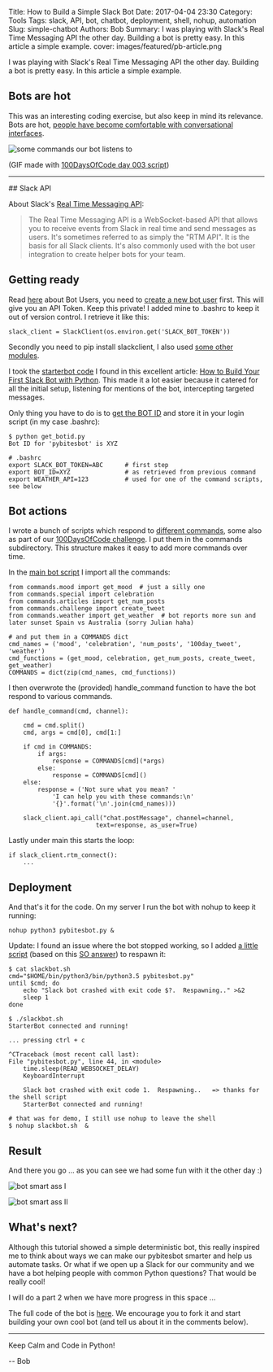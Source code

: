 Title: How to Build a Simple Slack Bot
Date: 2017-04-04 23:30
Category: Tools
Tags: slack, API, bot, chatbot, deployment, shell, nohup, automation
Slug: simple-chatbot
Authors: Bob
Summary: I was playing with Slack's Real Time Messaging API the other day. Building a bot is pretty easy. In this article a simple example.
cover: images/featured/pb-article.png

I was playing with Slack's Real Time Messaging API the other day. Building a bot is pretty easy. In this article a simple example.

## Bots are hot 

This was an interesting coding exercise, but also keep in mind its relevance. Bots are hot, [people have become comfortable with conversational interfaces](http://www.oreilly.com/data/free/what-are-conversational-bots.csp?imm_mid=0ef9cf&cmp=em-data-free-na-ainy17_nurture_em2_what_are_conversational_bots).

![some commands our bot listens to]({filename}/images/slackbot.gif)

(GIF made with [100DaysOfCode day 003 script](https://github.com/pybites/100DaysOfCode/tree/master/003))

---

## Slack API

About Slack's [Real Time Messaging API](https://api.slack.com/rtm):

> The Real Time Messaging API is a WebSocket-based API that allows you to receive events from Slack in real time and send messages as users. It's sometimes referred to as simply the "RTM API".  It is the basis for all Slack clients. It's also commonly used with the bot user integration to create helper bots for your team.

## Getting ready

Read [here](https://api.slack.com/bot-users) about Bot Users, you need to [create a new bot user](https://my.slack.com/services/new/bot) first. This will give you an API Token. Keep this private! I added mine to .bashrc to keep it out of version control. I retrieve it like this:

	slack_client = SlackClient(os.environ.get('SLACK_BOT_TOKEN'))

Secondly you need to pip install slackclient, I also used [some other modules](https://github.com/pybites/slackbot/blob/master/requirements.txt).

I took the [starterbot code](https://github.com/pybites/slackbot/blob/master/starterbot.py) I found in this excellent article: [How to Build Your First Slack Bot with Python](https://www.fullstackpython.com/blog/build-first-slack-bot-python.html). This made it a lot easier because it catered for all the initial setup, listening for mentions of the bot, intercepting targeted messages.

Only thing you have to do is to [get the BOT ID](https://github.com/pybites/slackbot/blob/master/get_botid.py) and store it in your login script (in my case .bashrc):

	$ python get_botid.py
	Bot ID for 'pybitesbot' is XYZ

	# .bashrc
	export SLACK_BOT_TOKEN=ABC		# first step
	export BOT_ID=XYZ				# as retrieved from previous command
	export WEATHER_API=123			# used for one of the command scripts, see below

## Bot actions

I wrote a bunch of scripts which respond to [different commands](https://github.com/pybites/slackbot/tree/master/commands), some also as part of our [100DaysOfCode challenge](http://pybit.es/special-100days.html). I put them in the commands subdirectory. This structure makes it easy to add more commands over time.

In the [main bot script](https://github.com/pybites/slackbot/blob/master/pybitesbot.py) I import all the commands:

	from commands.mood import get_mood  # just a silly one
	from commands.special import celebration
	from commands.articles import get_num_posts
	from commands.challenge import create_tweet
	from commands.weather import get_weather  # bot reports more sun and later sunset Spain vs Australia (sorry Julian haha)

	# and put them in a COMMANDS dict
	cmd_names = ('mood', 'celebration', 'num_posts', '100day_tweet', 'weather')
	cmd_functions = (get_mood, celebration, get_num_posts, create_tweet, get_weather)
	COMMANDS = dict(zip(cmd_names, cmd_functions))

I then overwrote the (provided) handle_command function to have the bot respond to various commands.

	def handle_command(cmd, channel):

		cmd = cmd.split()
		cmd, args = cmd[0], cmd[1:]

		if cmd in COMMANDS:
			if args:
				response = COMMANDS[cmd](*args)
			else:
				response = COMMANDS[cmd]()
		else:
			response = ('Not sure what you mean? '
				'I can help you with these commands:\n'
				'{}'.format('\n'.join(cmd_names)))

		slack_client.api_call("chat.postMessage", channel=channel,
							text=response, as_user=True)

Lastly under main this starts the loop:

	if slack_client.rtm_connect():
		...

## Deployment

And that's it for the code. On my server I run the bot with nohup to keep it running:

	nohup python3 pybitesbot.py &

Update: I found an issue where the bot stopped working, so I added [a little script]() (based on this [SO answer](http://stackoverflow.com/a/697064/1128469)) to respawn it:

	$ cat slackbot.sh
	cmd="$HOME/bin/python3/bin/python3.5 pybitesbot.py"
	until $cmd; do
		echo "Slack bot crashed with exit code $?.  Respawning.." >&2
		sleep 1
	done

	$ ./slackbot.sh
	StarterBot connected and running!

	... pressing ctrl + c

	^CTraceback (most recent call last):
	File "pybitesbot.py", line 44, in <module>
		time.sleep(READ_WEBSOCKET_DELAY)
		KeyboardInterrupt

		Slack bot crashed with exit code 1.  Respawning..   => thanks for the shell script
		StarterBot connected and running!

	# that was for demo, I still use nohup to leave the shell
	$ nohup slackbot.sh  &

## Result

And there you go ... as you can see we had some fun with it the other day :)

![bot smart ass I]({filename}/images/slack_response1.png)

![bot smart ass II]({filename}/images/slack_response2.png)

## What's next?

Although this tutorial showed a simple deterministic bot, this really inspired me to think about ways we can make our pybitesbot smarter and help us automate tasks. Or what if we open up a Slack for our community and we have a bot helping people with common Python questions? That would be really cool!

I will do a part 2 when we have more progress in this space ...

The full code of the bot is [here](https://github.com/pybites/slackbot). We encourage you to fork it and start building your own cool bot (and tell us about it in the comments below).

---

Keep Calm and Code in Python!

-- Bob
